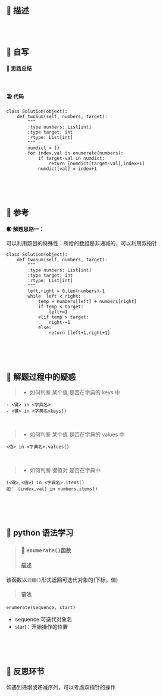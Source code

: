 ## 🚎 描述
 
<br>
<br>
 
## 🛶 自写
#### 🧱 思路总结
 
<br>
 
#### 🏖 代码
```
class Solution(object):
    def twoSum(self, numbers, target):
        """
        :type numbers: List[int]
        :type target: int
        :rtype: List[int]
        """
        numdict = {}
        for index,val in enumerate(numbers):
            if target-val in numdict:
                return [numdict[target-val],index+1]
            numdict[val] = index+1
```
<br>
<br>
<br>
 
## 🛫 参考
#### 🌒 解题思路一：
可以利用题目的特殊性：所给的数组是非递减的，可以利用双指针
```
class Solution(object):
    def twoSum(self, numbers, target):
        """
        :type numbers: List[int]
        :type target: int
        :rtype: List[int]
        """
        left,right = 0,len(numbers)-1
        while  left < right:
            temp = numbers[left] + numbers[right]
            if temp < target:
                left+=1
            elif temp > target:
                right-=1
            else:
                return [left+1,right+1]
```
 
<br>
<br>
<br>
 
## 🐾 解题过程中的疑惑
>- 如何判断 某个值 是否在字典的 keys 中

    - <键> in <字典名>
    - <键> in <字典名>keys()
<br>

>- 如何判断 某个值 是否在字典的 values 中

    <值> in <字典名>.values()
<br>

>- 如何判断 键值对 是否在字典中

    (<键>,<值>) in <字典名>.items()
    如： (index,val) in numbers.items()

<br>
<br>
<br>
 
## 🍉 python 语法学习
>### 🍇 `enumerate()函数`
>#### 描述
该函数以`元组()`形式返回可迭代对象的(下标，值)
>#### 语法
`enumerate(sequence, start)`
- sequence:可迭代对象名
- start：开始操作的位置

 
<br>
<br>
<br>
 
## 🌊 反思环节
如遇到递增或递减序列，可以考虑双指针的操作